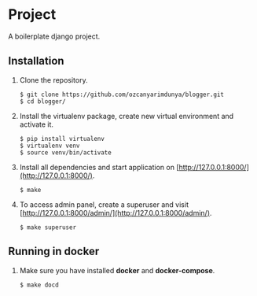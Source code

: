 # Project

A boilerplate django project.

## Installation

1. Clone the repository.
   ```
   $ git clone https://github.com/ozcanyarimdunya/blogger.git
   $ cd blogger/
   ```

2. Install the virtualenv package, create new virtual environment and activate it.
   ```
   $ pip install virtualenv
   $ virtualenv venv
   $ source venv/bin/activate
   ```

3. Install all dependencies and start application on [http://127.0.0.1:8000/](http://127.0.0.1:8000/).
   ```
   $ make
   ```

4. To access admin panel, create a superuser and visit [http://127.0.0.1:8000/admin/](http://127.0.0.1:8000/admin/).
   ```
   $ make superuser
   ```
    
## Running in docker

1. Make sure you have installed **docker** and **docker-compose**.
   ```
   $ make docd
   ```
